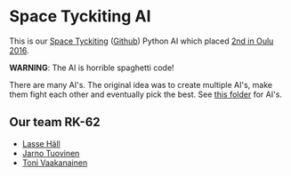 # Space Tyckiting AI

This is our [Space Tyckiting][space-tyckiting] ([Github][github]) Python AI which placed [2nd in Oulu 2016][results].

**WARNING**: The AI is horrible spaghetti code!

There are many AI's. The original idea was to create multiple AI's, make them fight each other and eventually pick the best. See [this folder](clients/python/tyckiting_client/ai) for AI's.

## Our team RK-62

* [Lasse Häll][lasse]
* [Jarno Tuovinen][jarno]
* [Toni Vaakanainen][toni]

[space-tyckiting]: http://spacetyckiting.futurice.com/
[github]: https://github.com/futurice/space-tyckiting
[results]: http://challonge.com/space_tyckiting_oulu
[jarno]: https://www.linkedin.com/in/jarnotuovinen
[toni]: https://www.linkedin.com/in/toni-vaakanainen
[lasse]: https://www.linkedin.com/in/halllasse/
